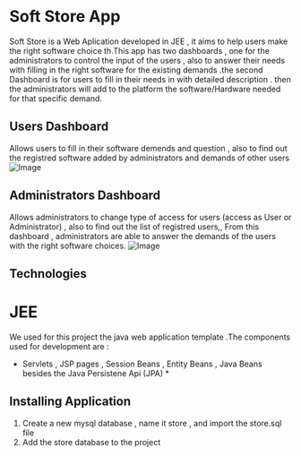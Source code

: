 # Soft Store App
Soft Store is a Web Aplication developed in JEE  , it aims to help users make the right software choice th.This app has two dashboards , 
one for the administrators to control the input of the users
 , also to answer their needs with filling in the right software for the existing demands .the second Dashboard is for users to fill in their 
 needs in with detailed description . then the administrators will add to the platform the software/Hardware 
 needed for that specific demand.
 ## Users Dashboard
 Allows users to fill in their software demends and question , also to find out the registred software added by administrators and demands of other users
 ![Image](https://i.imgur.com/K2n4eJW.png)
 ## Administrators Dashboard
Allows administrators to change type of access for users (access as User or Administrator) , also to find out the list of registred users,,
From this dashboard , administrators are able to answer the demands of the users with the right software choices.
![Image](https://i.imgur.com/P3VuzgJ.png)
## Technologies 
# JEE
We used for this project the java web application template .The components used for development are :
* Servlets , JSP pages , Session Beans , Entity Beans , Java Beans besides the Java Persistene Api (JPA) *
## Installing Application
1. Create a new mysql database , name it store , and import the store.sql file 
2. Add the store database to the project
